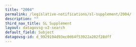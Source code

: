 ```yaml
---
title: "2004"
permalink: /legislative-notifications/sl-supplement/2004/
description: ""
third_nav_title: SL Supplement
layout: datagovsg-v2-search
default_field: Subject
datagovsg-id: d_9929194d93ec0d64f53922a202f28dff
---
```

